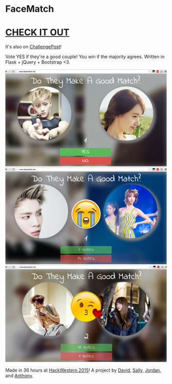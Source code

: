 FaceMatch
=========

# [CHECK IT OUT](http://www.facematch.me/)

It's also on [ChallengePost](http://challengepost.com/software/face-match)!

Vote YES if they're a good couple! You win if the majority agrees. Written in Flask + jQuery + Bootstrap <3.

![](11032147_10202913236791411_2111075827_o.jpg)
![](11085740_10202913236831412_396140760_o.jpg)
![](11087040_10202913236871413_212941276_o.jpg)

Made in 36 hours at [HackWestern 2015](https://hackwestern.com/)! A project by [David](https://github.com/c9dong), [Sally](https://github.com/Sally-Yang-Jing-Ou), [Jordan](https://github.com/JordanVerasamy), and [Anthony](https://github.com/Uberi).
